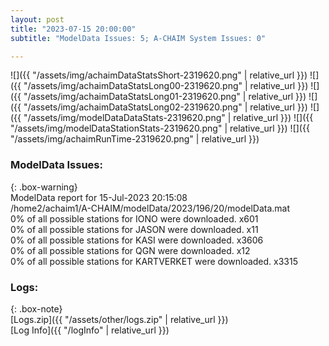```yaml
---
layout: post
title: "2023-07-15 20:00:00"
subtitle: "ModelData Issues: 5; A-CHAIM System Issues: 0"

---
```


![]({{ "/assets/img/achaimDataStatsShort-2319620.png" | relative_url }})
![]({{ "/assets/img/achaimDataStatsLong00-2319620.png" | relative_url }})
![]({{ "/assets/img/achaimDataStatsLong01-2319620.png" | relative_url }})
![]({{ "/assets/img/achaimDataStatsLong02-2319620.png" | relative_url }})
![]({{ "/assets/img/modelDataDataStats-2319620.png" | relative_url }})
![]({{ "/assets/img/modelDataStationStats-2319620.png" | relative_url }})
![]({{ "/assets/img/achaimRunTime-2319620.png" | relative_url }})


### ModelData Issues:  
  
{: .box-warning}  
 ModelData report for 15-Jul-2023 20:15:08   
 /home2/achaim1/A-CHAIM/modelData/2023/196/20/modelData.mat   
 0% of all possible stations for IONO were downloaded. x601   
 0% of all possible stations for JASON were downloaded. x11   
 0% of all possible stations for KASI were downloaded. x3606   
 0% of all possible stations for QGN were downloaded. x12   
 0% of all possible stations for KARTVERKET were downloaded. x3315   
  


### Logs:  
  
{: .box-note}  
[Logs.zip]({{ "/assets/other/logs.zip" | relative_url }})  
[Log Info]({{ "/logInfo" | relative_url }})  
